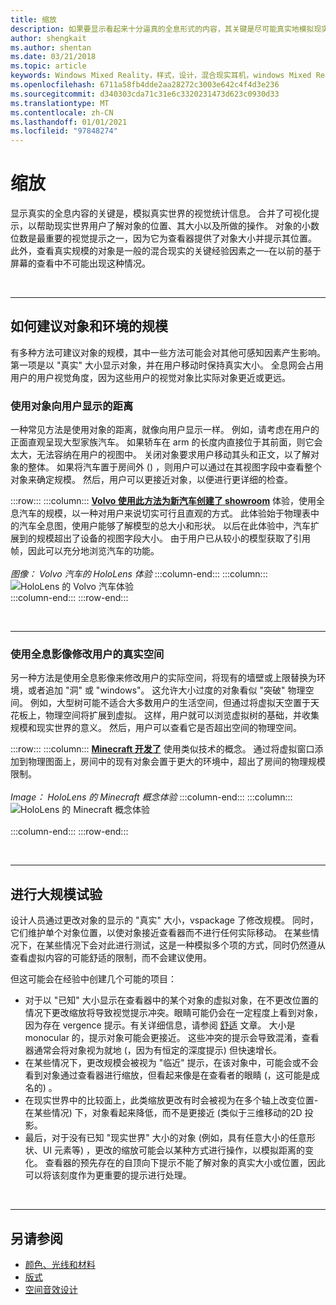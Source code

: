 ```yaml
---
title: 缩放
description: 如果要显示看起来十分逼真的全息形式的内容，其关键是尽可能真实地模拟现实世界的视觉统计数据。
author: shengkait
ms.author: shentan
ms.date: 03/21/2018
ms.topic: article
keywords: Windows Mixed Reality，样式，设计，混合现实耳机，windows Mixed Reality 耳机，虚拟现实耳机，HoloLens，规模，全息影像
ms.openlocfilehash: 6711a58fb4dde2aa28272c3003e642c4f4d3e236
ms.sourcegitcommit: d340303cda71c31e6c3320231473d623c0930d33
ms.translationtype: MT
ms.contentlocale: zh-CN
ms.lasthandoff: 01/01/2021
ms.locfileid: "97848274"
---
```

# <a name="scale"></a>缩放

显示真实的全息内容的关键是，模拟真实世界的视觉统计信息。 合并了可视化提示，以帮助现实世界用户了解对象的位置、其大小以及所做的操作。 对象的小数位数是最重要的视觉提示之一，因为它为查看器提供了对象大小并提示其位置。 此外，查看真实规模的对象是一般的混合现实的关键经验因素之一–在以前的基于屏幕的查看中不可能出现这种情况。

<br>

---

## <a name="how-to-suggest-the-scale-of-objects-and-environments"></a>如何建议对象和环境的规模

有多种方法可建议对象的规模，其中一些方法可能会对其他可感知因素产生影响。 第一项是以 "真实" 大小显示对象，并在用户移动时保持真实大小。 全息网会占用用户的用户视觉角度，因为这些用户的视觉对象比实际对象更近或更远。

### <a name="use-the-distance-of-objects-as-theyre-presented-to-the-user"></a>使用对象向用户显示的距离

一种常见方法是使用对象的距离，就像向用户显示一样。 例如，请考虑在用户的正面直观呈现大型家族汽车。 如果轿车在 arm 的长度内直接位于其前面，则它会太大，无法容纳在用户的视图中。 关闭对象要求用户移动其头和正文，以了解对象的整体。 如果将汽车置于房间外 () ，则用户可以通过在其视图字段中查看整个对象来确定规模。 然后，用户可以更接近对象，以便进行更详细的检查。

:::row:::
    :::column:::
        **[Volvo 使用此方法为新汽车创建了 showroom](https://www.youtube.com/watch?v=DilzwF90vec)** 体验，使用全息汽车的规模，以一种对用户来说切实可行且直观的方式。 此体验始于物理表中的汽车全息图，使用户能够了解模型的总大小和形状。 以后在此体验中，汽车扩展到的规模超出了设备的视图字段大小。 由于用户已从较小的模型获取了引用帧，因此可以充分地浏览汽车的功能。<br>
        <br>
        *图像： Volvo 汽车的 HoloLens 体验*
    :::column-end:::
        :::column:::
       ![HoloLens 的 Volvo 汽车体验](images/volvo-cars-microsoft-hololens-experience01-640px.jpg)<br>
    :::column-end:::
:::row-end:::


<br>

---

### <a name="use-holograms-to-modify-the-users-real-space"></a>使用全息影像修改用户的真实空间

另一种方法是使用全息影像来修改用户的实际空间，将现有的墙壁或上限替换为环境，或者追加 "洞" 或 "windows"。 这允许大小过度的对象看似 "突破" 物理空间。 例如，大型树可能不适合大多数用户的生活空间，但通过将虚拟天空置于天花板上，物理空间将扩展到虚拟。 这样，用户就可以浏览虚拟树的基础，并收集规模和现实世界的意义。 然后，用户可以查看它是否超出空间的物理空间。

:::row:::
    :::column:::
        **[Minecraft 开发了](https://minecraft.net/)** 使用类似技术的概念。 通过将虚拟窗口添加到物理图面上，房间中的现有对象会置于更大的环境中，超出了房间的物理规模限制。<br>
        <br>
        *Image： HoloLens 的 Minecraft 概念体验*
    :::column-end:::
        :::column:::
       ![HoloLens 的 Minecraft 概念体验](images/800px-minecraftwindow-640px.jpg)<br><br>
    :::column-end:::
:::row-end:::


<br>

---


## <a name="experimenting-with-scale"></a>进行大规模试验

设计人员通过更改对象的显示的 "真实" 大小，vspackage 了修改规模。 同时，它们维护单个对象位置，以使对象接近查看器而不进行任何实际移动。 在某些情况下，在某些情况下会对此进行测试，这是一种模拟多个项的方式，同时仍然遵从查看虚拟内容的可能舒适的限制，而不会建议使用。

但这可能会在经验中创建几个可能的项目：
* 对于以 "已知" 大小显示在查看器中的某个对象的虚拟对象，在不更改位置的情况下更改缩放将导致视觉提示冲突。眼睛可能仍会在一定程度上看到对象，因为存在 vergence 提示。有关详细信息，请参阅 [舒适](comfort.md) 文章。 大小是 monocular 的，提示对象可能会更接近。 这些冲突的提示会导致混淆，查看器通常会将对象视为就地 (，因为有恒定的深度提示) 但快速增长。
* 在某些情况下，更改规模会被视为 "临近" 提示，在该对象中，可能会或不会看到对象通过查看器进行缩放，但看起来像是在查看者的眼睛 (，这可能是成名的) 。
* 在现实世界中的比较面上，此类缩放更改有时会被视为在多个轴上改变位置-在某些情况) 下，对象看起来降低，而不是更接近 (类似于三维移动的2D 投影。
* 最后，对于没有已知 "现实世界" 大小的对象 (例如，具有任意大小的任意形状、UI 元素等) ，更改的缩放可能会以某种方式进行操作，以模拟距离的变化。 查看器的预先存在的自顶向下提示不能了解对象的真实大小或位置，因此可以将该刻度作为更重要的提示进行处理。

<br>

---

## <a name="see-also"></a>另请参阅
* [颜色、光线和材料](../color,-light-and-materials.md)
* [版式](typography.md)
* [空间音效设计](spatial-sound-design.md)
